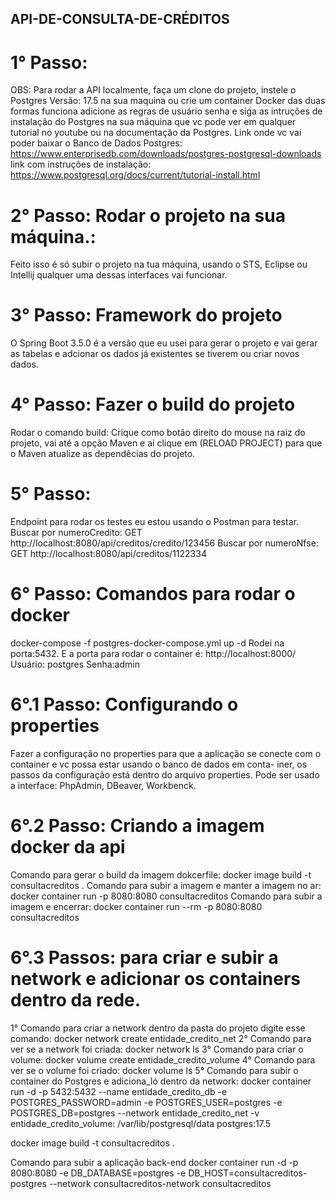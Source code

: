 ##	API-DE-CONSULTA-DE-CRÉDITOS

# 1° Passo:
  OBS: Para rodar a API localmente, faça um clone do projeto, instele o Postgres Versão: 17.5 na sua maquina ou crie 
  um container Docker das duas formas funciona adicione as  regras de usuário senha e siga as intruções de instalação
  do Postgres na sua máquina que vc pode ver em qualquer tutorial no youtube ou na documentação da Postgres.
  Link onde vc vai poder baixar o Banco de Dados Postgres:
  https://www.enterprisedb.com/downloads/postgres-postgresql-downloads
  link com instruções de instalação:
  https://www.postgresql.org/docs/current/tutorial-install.html
  
# 2° Passo: Rodar o projeto na sua máquina.:
  Feito isso é só subir o projeto na tua máquina, usando o STS, Eclipse ou Intellij qualquer
  uma dessas interfaces vai funcionar.

# 3° Passo: Framework do projeto
  O Spring Boot 3.5.0 é a versão que eu usei para gerar o projeto e vai gerar as tabelas e adcionar os dados já existentes 
  se tiverem ou criar novos dados.

# 4° Passo: Fazer o build do projeto
  Rodar o comando build: Crique como botão direito do mouse na raiz do projeto, vai até a opção Maven e ai clique em (RELOAD PROJECT)
  para que o Maven atualize as dependêcias do projeto.

# 5° Passo:  
  Endpoint para rodar os testes eu estou usando o Postman para testar.
  Buscar por numeroCredito: GET http://localhost:8080/api/creditos/credito/123456
  Buscar por numeroNfse: GET  http://localhost:8080/api/creditos/1122334 

# 6° Passo: Comandos para rodar o docker
docker-compose -f postgres-docker-compose.yml up -d
Rodei na porta:5432.
E a porta para rodar o container é: http://localhost:8000/
Usuário: postgres
Senha:admin

# 6°.1 Passo: Configurando o properties
Fazer a configuração no properties para que a aplicação se  conecte com o container e vc possa estar usando o banco de dados em conta-
iner, os passos da configuração está dentro do arquivo properties.
Pode ser usado a interface: PhpAdmin, DBeaver, Workbenck.

# 6°.2 Passo: Criando a imagem docker da api
Comando para gerar o build da imagem dokcerfile: docker image build -t consultacreditos .
Comando para subir a imagem e manter a imagem no ar: docker container run -p 8080:8080 consultacreditos
Comando para subir a imagem e encerrar: docker container run --rm -p 8080:8080 consultacreditos

# 6°.3 Passos: para criar e subir a network e adicionar os containers dentro da rede.
 1°  Comando para criar a network dentro da pasta do projeto digite esse comando: 
 docker network create entidade_credito_net
 2°  Comando para ver se a network foi criada: docker network ls
 3°  Comando para criar o volume: docker volume create entidade_credito_volume
 4°  Comando para ver se o volume foi criado: docker volume ls
 5°  Comando para subir o container do Postgres e adiciona_ló dentro da network:
 docker container run -d -p 5432:5432 --name entidade_credito_db -e POSTGRES_PASSWORD=admin -e
 POSTGRES_USER=postgres -e POSTGRES_DB=postgres --network entidade_credito_net -v entidade_credito_volume:
/var/lib/postgresql/data postgres:17.5


docker image build -t consultacreditos .


Comando para subir a aplicação back-end
docker container run -d -p 8080:8080 -e DB_DATABASE=postgres -e  DB_HOST=consultacreditos-postgres --network consultacreditos-network  consultacreditos

  
